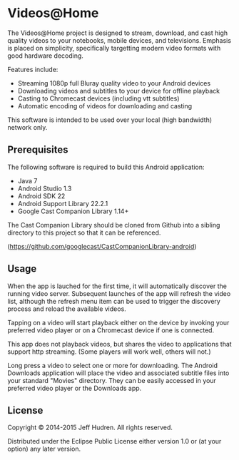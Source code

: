 # Videos@Home

The Videos@Home project is designed to stream, download, and cast high quality
videos to your notebooks, mobile devices, and televisions. Emphasis is placed
on simplicity, specifically targetting modern video formats with good hardware
decoding.

Features include:

* Streaming 1080p full Bluray quality video to your Android devices
* Downloading videos and subtitles to your device for offline playback
* Casting to Chromecast devices (including vtt subtitles)
* Automatic encoding of videos for downloading and casting

This software is intended to be used over your local (high bandwidth) network
only.

## Prerequisites

The following software is required to build this Android application:

* Java 7
* Android Studio 1.3
* Android SDK 22
* Android Support Library 22.2.1
* Google Cast Companion Library 1.14+

The Cast Companion Library should be cloned from Github into a sibling
directory to this project so that it can be referenced.

(https://github.com/googlecast/CastCompanionLibrary-android)

## Usage

When the app is lauched for the first time, it will automatically discover the
running video server. Subsequent launches of the app will refresh the video
list, although the refresh menu item can be used to trigger the discovery
process and reload the available videos.

Tapping on a video will start playback either on the device by invoking your
preferred video player or on a Chromecast device if one is connected.

This app does not playback videos, but shares the video to applications that
support http streaming. (Some players will work well, others will not.)

Long press a video to select one or more for downloading. The Android Downloads
application will place the video and associated subtitle files into your
standard "Movies" directory. They can be easily accessed in your preferred
video player or the Downloads app.

## License

Copyright © 2014-2015 Jeff Hudren. All rights reserved.

Distributed under the Eclipse Public License either version 1.0 or (at your
option) any later version.
